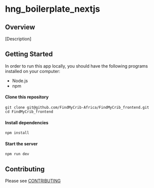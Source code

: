 # hng_boilerplate_nextjs

## Overview

[Description]

## Getting Started

In order to run this app locally, you should have the following programs installed on your computer:

- Node.js
- npm

#### Clone this repository

```
git clone git@github.com/FindMyCrib-Africa/FindMyCrib_frontend.git
cd FindMyCrib_frontend
```

#### Install dependencies

```
npm install
```

#### Start the server

```
npm run dev
```

## Contributing

Please see [CONTRIBUTING](./CONTRIBUTING.md)
